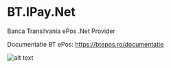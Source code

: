 # BT.IPay.Net
Banca Transilvania ePos .Net Provider

Documentatie BT ePos: https://btepos.ro/documentatie


![alt text](btepos.ro-web.jpg)
